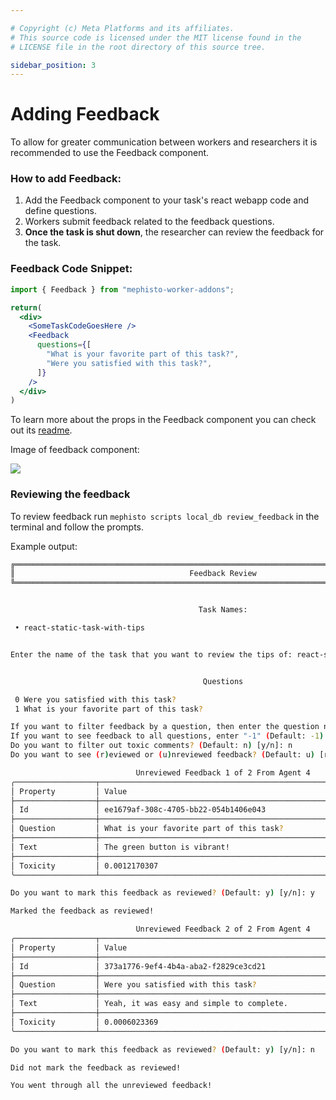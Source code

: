 ```yaml
---

# Copyright (c) Meta Platforms and its affiliates.
# This source code is licensed under the MIT license found in the
# LICENSE file in the root directory of this source tree.

sidebar_position: 3
---
```


# Adding Feedback
To allow for greater communication between workers and researchers it is recommended to use the Feedback component. 

### How to add Feedback:
1. Add the Feedback component to your task's react webapp code and define questions.
2. Workers submit feedback related to the feedback questions.
3. **Once the task is shut down**, the researcher can review the feedback for the task.

### Feedback Code Snippet:
```jsx
import { Feedback } from "mephisto-worker-addons";

return(
  <div>
    <SomeTaskCodeGoesHere />
    <Feedback  
      questions={[
        "What is your favorite part of this task?",
        "Were you satisfied with this task?",
      ]}
    />
  </div>
)
```
To learn more about the props in the Feedback component you can check out its [readme](https://github.com/facebookresearch/Mephisto/blob/main/packages/mephisto-worker-addons/README.md#documentation-1).

Image of feedback component:

![](/feedback_component.png)

### Reviewing the feedback
To review feedback run `mephisto scripts local_db review_feedback` in the terminal and follow the prompts.

Example output:
```bash
╔═════════════════════════════════════════════════════════════════════════════════════════════╗
║                                       Feedback Review                                       ║
╚═════════════════════════════════════════════════════════════════════════════════════════════╝


                                          Task Names:                                          

 • react-static-task-with-tips                                                                 


Enter the name of the task that you want to review the tips of: react-static-task-with-tips


                                           Questions                                           

 0 Were you satisfied with this task?                                                          
 1 What is your favorite part of this task?                                                    

If you want to filter feedback by a question, then enter the question number to filter on.
If you want to see feedback to all questions, enter "-1" (Default: -1) [-1/0/1]: -1
Do you want to filter out toxic comments? (Default: n) [y/n]: n
Do you want to see (r)eviewed or (u)nreviewed feedback? (Default: u) [r/u]: u

                            Unreviewed Feedback 1 of 2 From Agent 4                            
╭──────────────────┬──────────────────────────────────────────────────────────────────────────╮
│ Property         │ Value                                                                    │
├──────────────────┼──────────────────────────────────────────────────────────────────────────┤
│ Id               │ ee1679af-308c-4705-bb22-054b1406e043                                     │
├──────────────────┼──────────────────────────────────────────────────────────────────────────┤
│ Question         │ What is your favorite part of this task?                                 │
├──────────────────┼──────────────────────────────────────────────────────────────────────────┤
│ Text             │ The green button is vibrant!                                             │
├──────────────────┼──────────────────────────────────────────────────────────────────────────┤
│ Toxicity         │ 0.0012170307                                                             │
╰──────────────────┴──────────────────────────────────────────────────────────────────────────╯

Do you want to mark this feedback as reviewed? (Default: y) [y/n]: y

Marked the feedback as reviewed!

                            Unreviewed Feedback 2 of 2 From Agent 4                            
╭──────────────────┬──────────────────────────────────────────────────────────────────────────╮
│ Property         │ Value                                                                    │
├──────────────────┼──────────────────────────────────────────────────────────────────────────┤
│ Id               │ 373a1776-9ef4-4b4a-aba2-f2829ce3cd21                                     │
├──────────────────┼──────────────────────────────────────────────────────────────────────────┤
│ Question         │ Were you satisfied with this task?                                       │
├──────────────────┼──────────────────────────────────────────────────────────────────────────┤
│ Text             │ Yeah, it was easy and simple to complete.                                │
├──────────────────┼──────────────────────────────────────────────────────────────────────────┤
│ Toxicity         │ 0.0006023369                                                             │
╰──────────────────┴──────────────────────────────────────────────────────────────────────────╯

Do you want to mark this feedback as reviewed? (Default: y) [y/n]: n

Did not mark the feedback as reviewed!

You went through all the unreviewed feedback!

```
